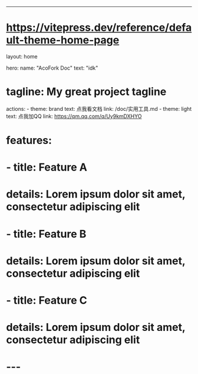 ---
# https://vitepress.dev/reference/default-theme-home-page
layout: home

hero:
  name: "AcoFork Doc"
  text: "idk"
  # tagline: My great project tagline
  actions:
    - theme: brand
      text: 点我看文档
      link: /doc/实用工具.md
    - theme: light
      text: 点我加QQ
      link: https://qm.qq.com/q/Uy9kmDXHYO

# features:
#   - title: Feature A
#     details: Lorem ipsum dolor sit amet, consectetur adipiscing elit
#   - title: Feature B
#     details: Lorem ipsum dolor sit amet, consectetur adipiscing elit
#   - title: Feature C
#     details: Lorem ipsum dolor sit amet, consectetur adipiscing elit
# ---

